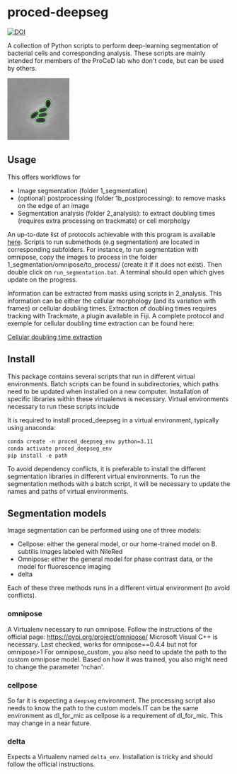 # proced-deepseg

[![DOI](https://zenodo.org/badge/459509999.svg)](https://doi.org/10.5281/zenodo.15384360)

A collection of Python scripts to perform deep-learning segmentation of bacterial cells and corresponding analysis. These scripts are mainly intended for members of the ProCeD lab who don't code, but can be used by others.

![Growth of S. pneumoniae cells automatically monitored with deep learning](https://github.com/aurelien-barbotin/proced-deepseg/blob/main/illustration/illustration_1-1.gif)

## Usage

This offers workflows for
 - Image segmentation (folder 1_segmentation)
 - (optional) postprocessing (folder 1b_postprocessing): to remove masks on the edge of an image
 - Segmentation analysis (folder 2_analysis): to extract doubling times (requires extra processing on trackmate) or cell morpholgy
 
An up-to-date list of protocols achievable with this program is available [here](https://github.com/aurelien-barbotin/proced-deepseg/blob/main/protocols/). Scripts to run submethods (e.g segmentation) are located in corresponding subfolders. For instance, to run segmentation with omnipose, copy the images to process in the folder 1_segmentation/omnipose/to_process/ (create it if it does not exist). Then double click on `run_segmentation.bat`. A terminal should open which gives update on the progress.

Information can be extracted from masks using scripts in 2_analysis. This information can be either the cellular morphology (and its variation with frames) or cellular doubling times. Extraction of doubling times requires tracking with Trackmate, a plugin available in Fiji. A complete protocol and exemple for cellular doubling time extraction can be found here:

[Cellular doubling time extraction](https://github.com/aurelien-barbotin/proced-deepseg/blob/main/protocols/protocol_divtimes.md)

## Install

This package contains several scripts that run in different virtual environments. Batch scripts can be found in subdirectories, which paths need to be updated when installed on a new computer. Installation of specific libraries within these virtualenvs is necessary. Virtual environments necessary to run these scripts include

It is required to install proced_deepseg in a virtual environment, typically using anaconda:

```
conda create -n proced_deepseg_env python=3.11
conda activate proced_deepseg_env
pip install -e path
```

To avoid dependency conflicts, it is preferable to install the different segmentation libraries in different virtual environments. To run the segmentation methods with a batch script, it will be necessary to update the names and paths of virtual environments.

## Segmentation models

Image segmentation can be performed using one of three models:
 - Cellpose: either the general model, or our home-trained model on B. subtilis images labeled with NileRed
 - Omnipose: either the general model for phase contrast data, or the model for fluorescence imaging
 - delta

Each of these three methods runs in a different virtual environment (to avoid conflicts).

### omnipose
A Virtualenv necessary to run omnipose. Follow the instructions of the official page: https://pypi.org/project/omnipose/
Microsoft Visual C++ is necessary. Last checked, works for omnipose==0.4.4 but not for omnipose>1 For omnipose_custom, you also need to update the path to the custom omnipose model. Based on how it was trained, you also might need to change the parameter 'nchan'.

### cellpose
So far it is expecting a `deepseg` environment. The processing script also needs to know the path to the custom models.IT can be the same environment as dl_for_mic as cellpose is a requirement of dl_for_mic. This may change in a near future.

### delta
Expects a Virtualenv named `delta_env`. Installation is tricky and should follow the official instructions.
